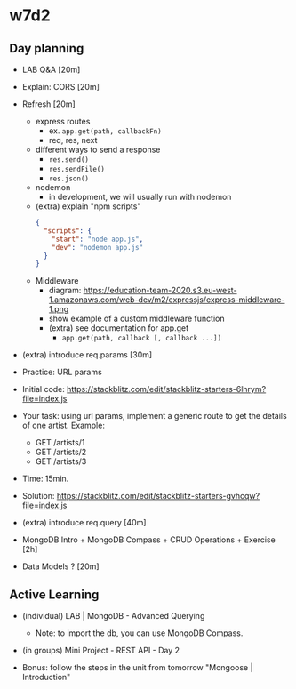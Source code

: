

# w7d2



## Day planning

- LAB Q&A [20m]

- Explain: CORS [20m]


- Refresh [20m]
  - express routes
    - ex. `app.get(path, callbackFn)`
    - req, res, next
  - different ways to send a response
    - `res.send()`
    - `res.sendFile()`
    - `res.json()`
  - nodemon
    - in development, we will usually run with nodemon
  - (extra) explain "npm scripts"
    ```json
    {
      "scripts": {
        "start": "node app.js",
        "dev": "nodemon app.js"
      }
    }
    ```
  - Middleware
    - diagram: https://education-team-2020.s3.eu-west-1.amazonaws.com/web-dev/m2/expressjs/express-middleware-1.png
    - show example of a custom middleware function
    - (extra) see documentation for app.get
      - `app.get(path, callback [, callback ...])`




- (extra) introduce req.params [30m]
  <!-- why: w7d3 has a lot of contents, can be good to introduce it today -->
  <!-- Sample repo: https://github.com/ironhack-apr2024-theScriptSociety/iron-restaurant -->



 - Practice: URL params

  - Initial code: https://stackblitz.com/edit/stackblitz-starters-6lhrym?file=index.js
  - Your task: using url params, implement a generic route to get the details of one artist. Example:
    - GET /artists/1
    - GET /artists/2
    - GET /artists/3

  - Time: 15min.

  - Solution: https://stackblitz.com/edit/stackblitz-starters-gvhcqw?file=index.js
  
    <!-- @LT: show how they can test a route in stackblitz (ex. /artists) -->



- (extra) introduce req.query [40m]
  <!-- @todo: create exercise -->


- MongoDB Intro + MongoDB Compass + CRUD Operations + Exercise [2h]

- Data Models ? [20m]

  <!-- 
  
  consider doing a quick intro to "Data Models" + relationships.
  (so that we're more familiar with that concept when we do relationships)
  
  -->


## Active Learning

- (individual) LAB | MongoDB - Advanced Querying
  - Note: to import the db, you can use MongoDB Compass.
  
- (in groups) Mini Project - REST API - Day 2

- Bonus: follow the steps in the unit from tomorrow "Mongoose | Introduction"

